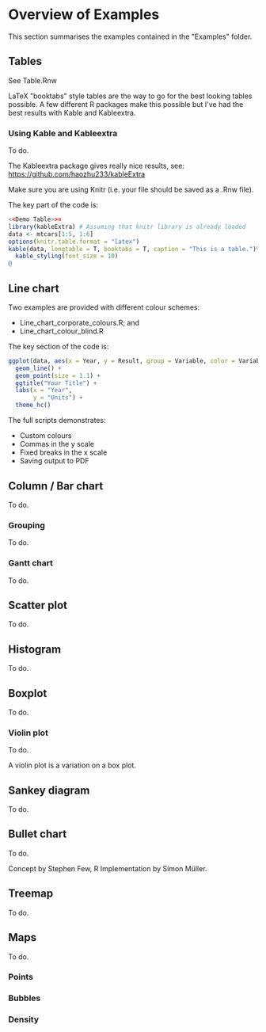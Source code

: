 # Overview of Examples

This section summarises the examples contained in the "Examples" folder.

## Tables

See Table.Rnw

LaTeX "booktabs" style tables are the way to go for the best looking tables possible.  A few different R packages make this possible but I've had the best results with Kable and Kableextra.

### Using Kable and Kableextra

To do.

The Kableextra package gives really nice results, see:  https://github.com/haozhu233/kableExtra

Make sure you are using Knitr (i.e. your file should be saved as a .Rnw file).

The key part of the code is:

```r
<<Demo Table>>=
library(kableExtra) # Assuming that knitr library is already loaded
data <- mtcars[1:5, 1:6]
options(knitr.table.format = "latex")
kable(data, longtable = T, booktabs = T, caption = "This is a table.")%>%
  kable_styling(font_size = 10)
@
```


## Line chart

Two examples are provided with different colour schemes:

* Line_chart_corporate_colours.R; and 
* Line_chart_colour_blind.R

The key section of the code is:

```r
ggplot(data, aes(x = Year, y = Result, group = Variable, color = Variable)) +
  geom_line() +
  geom_point(size = 1.1) + 
  ggtitle("Your Title") +
  labs(x = "Year", 
       y = "Units") +
  theme_hc()
```

The full scripts demonstrates:

* Custom colours
* Commas in the y scale
* Fixed breaks in the x scale
* Saving output to PDF

## Column / Bar chart

To do.

### Grouping

To do.

### Gantt chart

To do.

## Scatter plot

To do.

## Histogram

To do.

## Boxplot

To do.

### Violin plot

To do.

A violin plot is a variation on a box plot.

## Sankey diagram

To do.

## Bullet chart

To do.

Concept by Stephen Few, R Implementation by Simon Müller.

## Treemap

To do.

## Maps

To do.

### Points

### Bubbles

### Density



